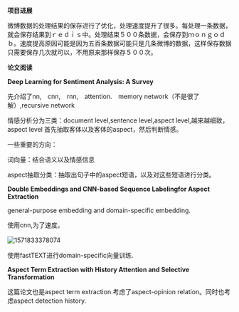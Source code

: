 **项目进展**

微博数据的处理结果的保存进行了优化，处理速度提升了很多。每处理一条数据，就会保存结果到ｒｅｄｉｓ中。处理结束５００条数据，会保存到ｍｏｎｇｏｄｂ。速度提高原因可能是因为五百条数据可能只是几条微博的数据，这样保存数据只需要保存几次就可以，不用原来那样保存５００次。

**论文阅读**

**Deep Learning for Sentiment Analysis: A Survey**

先介绍了nn,　cnn,　rnn,　attention.　memory network（不是很了解）,recursive network

情感分析分为三类：document level,sentence level,aspect level,越来越细致，aspect level 首先抽取客体以及客体的aspect，然后判断情感。

一些重要的方向：

词向量：结合语义以及情感信息

aspect抽取分类：抽取出句子中的aspect短语，以及对这些短语进行分类。

**Double Embeddings and CNN-based Sequence Labelingfor Aspect Extraction**

general-purpose embedding and domain-specific embedding.

使用cnn,为了速度。

![1571833378074](/home/chuanzi/.config/Typora/typora-user-images/1571833378074.png)　　　　　　　　　　　　　　　　　　　　　　　　　　　　　　　　　　　　

使用fastTEXT进行domain-specific向量训练.

**Aspect Term Extraction with History Attention and Selective Transformation**

这篇论文也是aspect term extraction.考虑了aspect-opinion relation。同时也考虑aspect detection history.

